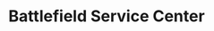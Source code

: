 ---
title: "Battlefield Service Center"
url: /mechanicsville/battlefield-service-center/
shop: Autowerkstatt
---